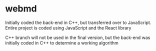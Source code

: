 # webmd
Initially coded the back-end in C++, but transferred over to JavaScript. Entire project is coded using JavaScript and the React library

C++ branch will not be used in the final version, but the back-end was initially coded in C++ to determine a working algorithm
